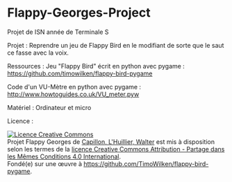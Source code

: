 # Flappy-Georges-Project
Projet de ISN année de Terminale S
 
 
Projet : Reprendre un jeu de Flappy Bird en le modifiant de sorte que le saut ce fasse avec la voix.

Ressources :
Jeu "Flappy Bird" écrit en python avec pygame : https://github.com/timowilken/flappy-bird-pygame

Code d'un VU-Mètre en python avec pygame : http://www.howtoguides.co.uk/VU_meter.pyw

Matériel :
Ordinateur et micro

Licence :

<a rel="license" href="http://creativecommons.org/licenses/by-sa/4.0/"><img alt="Licence Creative Commons" style="border-width:0" src="https://i.creativecommons.org/l/by-sa/4.0/88x31.png" /></a><br /><span xmlns:dct="http://purl.org/dc/terms/" href="http://purl.org/dc/dcmitype/InteractiveResource" property="dct:title" rel="dct:type">Projet Flappy Georges</span> de <a xmlns:cc="http://creativecommons.org/ns#" href="https://github.com/leonardcapillon/Flappy-Georges-Project" property="cc:attributionName" rel="cc:attributionURL">Capillon, L'Huillier, Walter</a> est mis à disposition selon les termes de la <a rel="license" href="http://creativecommons.org/licenses/by-sa/4.0/">licence Creative Commons Attribution -  Partage dans les Mêmes Conditions 4.0 International</a>.<br />Fondé(e) sur une œuvre à <a xmlns:dct="http://purl.org/dc/terms/" href="https://github.com/TimoWilken/flappy-bird-pygame" rel="dct:source">https://github.com/TimoWilken/flappy-bird-pygame</a>.
